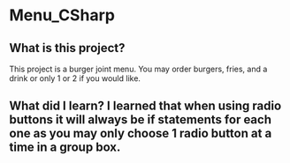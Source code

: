 # Menu_CSharp
## What is this project?
This project is a burger joint menu. You may order burgers, fries, and a drink or only 1 or 2 if you would like. 

## What did I learn? I learned that when using radio buttons it will always be if statements for each one as you may only choose 1 radio button at a time in a group box.

